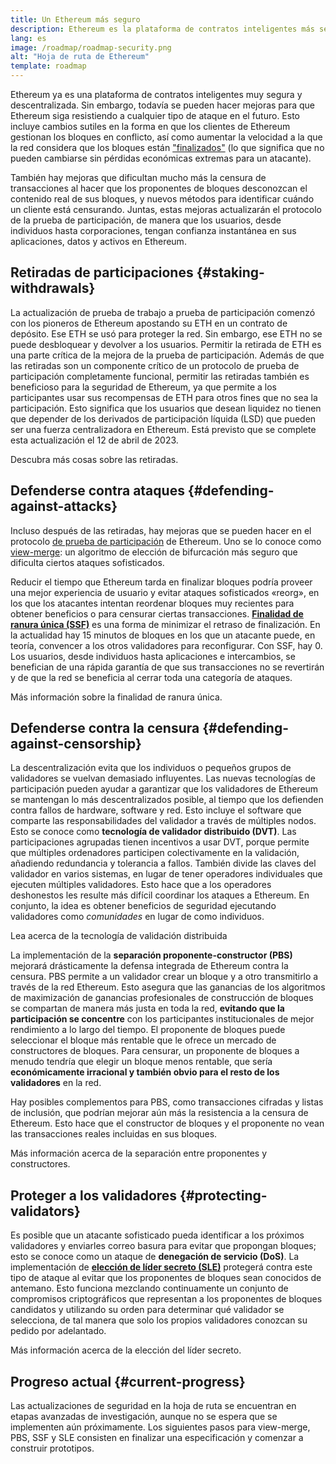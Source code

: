 ```yaml
---
title: Un Ethereum más seguro
description: Ethereum es la plataforma de contratos inteligentes más segura y descentralizada que existe. Sin embargo, todavía se pueden hacer mejoras para que Ethereum siga resistiendo a cualquier tipo de ataque en el futuro.
lang: es
image: /roadmap/roadmap-security.png
alt: "Hoja de ruta de Ethereum"
template: roadmap
---
```


Ethereum ya es una plataforma de contratos inteligentes muy segura y descentralizada. Sin embargo, todavía se pueden hacer mejoras para que Ethereum siga resistiendo a cualquier tipo de ataque en el futuro. Esto incluye cambios sutiles en la forma en que los clientes de Ethereum gestionan los bloques en conflicto, así como aumentar la velocidad a la que la red considera que los bloques están ["finalizados"](/developers/docs/consensus-mechanisms/pos/#finality) (lo que significa que no pueden cambiarse sin pérdidas económicas extremas para un atacante).

También hay mejoras que dificultan mucho más la censura de transacciones al hacer que los proponentes de bloques desconozcan el contenido real de sus bloques, y nuevos métodos para identificar cuándo un cliente está censurando. Juntas, estas mejoras actualizarán el protocolo de la prueba de participación, de manera que los usuarios, desde individuos hasta corporaciones, tengan confianza instantánea en sus aplicaciones, datos y activos en Ethereum.

## Retiradas de participaciones {#staking-withdrawals}

La actualización de prueba de trabajo a prueba de participación comenzó con los pioneros de Ethereum apostando su ETH en un contrato de depósito. Ese ETH se usó para proteger la red. Sin embargo, ese ETH no se puede desbloquear y devolver a los usuarios. Permitir la retirada de ETH es una parte crítica de la mejora de la prueba de participación. Además de que las retiradas son un componente crítico de un protocolo de prueba de participación completamente funcional, permitir las retiradas también es beneficioso para la seguridad de Ethereum, ya que permite a los participantes usar sus recompensas de ETH para otros fines que no sea la participación. Esto significa que los usuarios que desean liquidez no tienen que depender de los derivados de participación líquida (LSD) que pueden ser una fuerza centralizadora en Ethereum. Está previsto que se complete esta actualización el 12 de abril de 2023.

<ButtonLink variant="outline-color" to="/staking/withdrawals/">Descubra más cosas sobre las retiradas.</ButtonLink>

## Defenderse contra ataques {#defending-against-attacks}

Incluso después de las retiradas, hay mejoras que se pueden hacer en el protocolo [de prueba de participación](/developers/docs/consensus-mechanisms/pos/) de Ethereum. Uno se lo conoce como [view-merge](https://ethresear.ch/t/view-merge-as-a-replacement-for-proposer-boost/13739): un algoritmo de elección de bifurcación más seguro que dificulta ciertos ataques sofisticados.

Reducir el tiempo que Ethereum tarda en finalizar bloques podría proveer una mejor experiencia de usuario y evitar ataques sofisticados «reorg», en los que los atacantes intentan reordenar bloques muy recientes para obtener beneficios o para censurar ciertas transacciones. [**Finalidad de ranura única (SSF)**](/roadmap/single-slot-finality/) es una forma de minimizar el retraso de finalización. En la actualidad hay 15 minutos de bloques en los que un atacante puede, en teoría, convencer a los otros validadores para reconfigurar. Con SSF, hay 0. Los usuarios, desde individuos hasta aplicaciones e intercambios, se benefician de una rápida garantía de que sus transacciones no se revertirán y de que la red se beneficia al cerrar toda una categoría de ataques.

<ButtonLink variant="outline-color" to="/roadmap/single-slot-finality/">Más información sobre la finalidad de ranura única.</ButtonLink>

## Defenderse contra la censura {#defending-against-censorship}

La descentralización evita que los individuos o pequeños grupos de validadores se vuelvan demasiado influyentes. Las nuevas tecnologías de participación pueden ayudar a garantizar que los validadores de Ethereum se mantengan lo más descentralizados posible, al tiempo que los defienden contra fallos de hardware, software y red. Esto incluye el software que comparte las responsabilidades del validador a través de múltiples nodos. Esto se conoce como **tecnología de validador distribuido (DVT)**. Las participaciones agrupadas tienen incentivos a usar DVT, porque permite que múltiples ordenadores participen colectivamente en la validación, añadiendo redundancia y tolerancia a fallos. También divide las claves del validador en varios sistemas, en lugar de tener operadores individuales que ejecuten múltiples validadores. Esto hace que a los operadores deshonestos les resulte más difícil coordinar los ataques a Ethereum. En conjunto, la idea es obtener beneficios de seguridad ejecutando validadores como _comunidades_ en lugar de como individuos.

<ButtonLink variant="outline-color" to="/staking/dvt/">Lea acerca de la tecnología de validación distribuida</ButtonLink>

La implementación de la **separación proponente-constructor (PBS)** mejorará drásticamente la defensa integrada de Ethereum contra la censura. PBS permite a un validador crear un bloque y a otro transmitirlo a través de la red Ethereum. Esto asegura que las ganancias de los algoritmos de maximización de ganancias profesionales de construcción de bloques se compartan de manera más justa en toda la red, **evitando que la participación se concentre** con los participantes institucionales de mejor rendimiento a lo largo del tiempo. El proponente de bloques puede seleccionar el bloque más rentable que le ofrece un mercado de constructores de bloques. Para censurar, un proponente de bloques a menudo tendría que elegir un bloque menos rentable, que sería **económicamente irracional y también obvio para el resto de los validadores** en la red.

Hay posibles complementos para PBS, como transacciones cifradas y listas de inclusión, que podrían mejorar aún más la resistencia a la censura de Ethereum. Esto hace que el constructor de bloques y el proponente no vean las transacciones reales incluidas en sus bloques.

<ButtonLink variant="outline-color" to="/roadmap/pbs/">Más información acerca de la separación entre proponentes y constructores.</ButtonLink>

## Proteger a los validadores {#protecting-validators}

Es posible que un atacante sofisticado pueda identificar a los próximos validadores y enviarles correo basura para evitar que propongan bloques; esto se conoce como un ataque de **denegación de servicio (DoS)**. La implementación de [**elección de líder secreto (SLE)**](/roadmap/secret-leader-election) protegerá contra este tipo de ataque al evitar que los proponentes de bloques sean conocidos de antemano. Esto funciona mezclando continuamente un conjunto de compromisos criptográficos que representan a los proponentes de bloques candidatos y utilizando su orden para determinar qué validador se selecciona, de tal manera que solo los propios validadores conozcan su pedido por adelantado.

<ButtonLink variant="outline-color" to="/roadmap/secret-leader-election">Más información acerca de la elección del líder secreto.</ButtonLink>

## Progreso actual {#current-progress}

Las actualizaciones de seguridad en la hoja de ruta se encuentran en etapas avanzadas de investigación, aunque no se espera que se implementen aún próximamente. Los siguientes pasos para view-merge, PBS, SSF y SLE consisten en finalizar una especificación y comenzar a construir prototipos.
